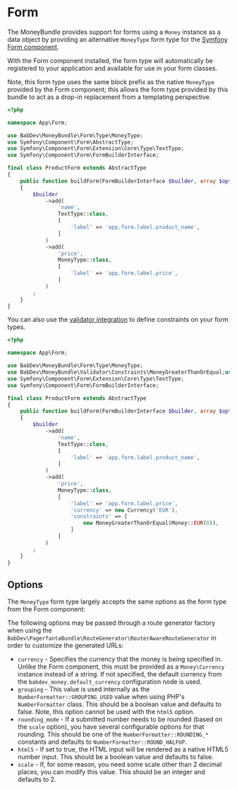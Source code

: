 # Form

The MoneyBundle provides support for forms using a `Money` instance as a data object by providing an alternative `MoneyType` form type for the [Symfony Form component](https://symfony.com/doc/current/components/form.html).

With the Form component installed, the form type will automatically be registered to your application and available for use in your form classes.

Note, this form type uses the same block prefix as the native `MoneyType` provided by the Form component; this allows the form type provided by this bundle to act as a drop-in replacement from a templating perspective.

```php
<?php

namespace App\Form;

use BabDev\MoneyBundle\Form\Type\MoneyType;
use Symfony\Component\Form\AbstractType;
use Symfony\Component\Form\Extension\Core\Type\TextType;
use Symfony\Component\Form\FormBuilderInterface;

final class ProductForm extends AbstractType
{
    public function buildForm(FormBuilderInterface $builder, array $options): void
    {
        $builder
            ->add(
                'name',
                TextType::class,
                [
                    'label' => 'app.form.label.product_name',
                ]
            )
            ->add(
                'price',
                MoneyType::class,
                [
                    'label' => 'app.form.label.price',
                ]
            )
        ;
    }
}
```

You can also use the <a href="/open-source/packages/moneybundle/docs/1.x/validator">validator integration</a> to define constraints on your form types.

```php
<?php

namespace App\Form;

use BabDev\MoneyBundle\Form\Type\MoneyType;
use BabDev\MoneyBundle\Validator\Constraints\MoneyGreaterThanOrEqual;use Money\Currency;use Money\Money;use Symfony\Component\Form\AbstractType;
use Symfony\Component\Form\Extension\Core\Type\TextType;
use Symfony\Component\Form\FormBuilderInterface;

final class ProductForm extends AbstractType
{
    public function buildForm(FormBuilderInterface $builder, array $options): void
    {
        $builder
            ->add(
                'name',
                TextType::class,
                [
                    'label' => 'app.form.label.product_name',
                ]
            )
            ->add(
                'price',
                MoneyType::class,
                [
                    'label' => 'app.form.label.price',
                    'currency' => new Currency('EUR'),
                    'constraints' => [
                        new MoneyGreaterThanOrEqual(Money::EUR(0)),
                    ]
                ]
            )
        ;
    }
}
```

## Options

The `MoneyType` form type largely accepts the same options as the form type from the Form component:

The following options may be passed through a route generator factory when using the `BabDev\PagerfantaBundle\RouteGenerator\RouterAwareRouteGenerator` in order to customize the generated URLs:

- `currency` - Specifies the currency that the money is being specified in. Unlike the Form component, this must be provided as a `Money\Currency` instance instead of a string. If not specified, the default currency from the `babdev_money.default_currency` configuration node is used.
- `grouping` - This value is used internally as the `NumberFormatter::GROUPING_USED` value when using PHP's `NumberFormatter` class. This should be a boolean value and defaults to false. Note, this option cannot be used with the `html5` option.
- `rounding_mode` - If a submitted number needs to be rounded (based on the `scale` option), you have several configurable options for that rounding. This should be one of the `NumberFormatter::ROUNDING_*` constants and defaults to `NumberFormatter::ROUND_HALFUP`.
- `html5` - If set to true, the HTML input will be rendered as a native HTML5 number input. This should be a boolean value and defaults to false.
- `scale` - If, for some reason, you need some scale other than 2 decimal places, you can modify this value. This should be an integer and defaults to 2.
